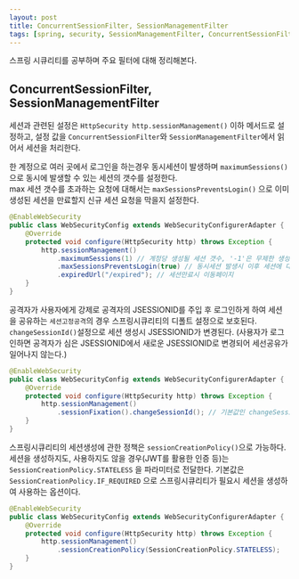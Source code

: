 ```yaml
---
layout: post
title: ConcurrentSessionFilter, SessionManagementFilter
tags: [spring, security, SessionManagementFilter, ConcurrentSessionFilter]
---
```


스프링 시큐리티를 공부하며 주요 필터에 대해 정리해본다.

## ConcurrentSessionFilter, SessionManagementFilter

세션과 관련된 설정은 `HttpSecurity http.sessionManagement()` 이하 메서드로 설정하고, 설정 값을 `ConcurrentSessionFilter`와 `SessionManagementFilter`에서 읽어서 세션을 처리한다.

한 계정으로 여러 곳에서 로그인을 하는경우 동시세션이 발생하며 `maximumSessions()` 으로 동시에 발생할 수 있는 세션의 갯수를 설정한다.  
max 세션 갯수를 초과하는 요청에 대해서는 `maxSessionsPreventsLogin()` 으로 이미 생성된 세션을 만료할지 신규 세션 요청을 막을지 설정한다.

```java
@EnableWebSecurity
public class WebSecurityConfig extends WebSecurityConfigurerAdapter {
    @Override
    protected void configure(HttpSecurity http) throws Exception {
        http.sessionManagement()
            .maximumSessions(1) // 계정당 생성될 세션 갯수, '-1'은 무제한 생성
            .maxSessionsPreventsLogin(true) // 동시세션 발생시 이후 세션에 대해 '이후 로그인'을 막을지 여부, false면 이전 사용자의 세션이 만료처리된다.
            .expiredUrl("/expired"); // 세션만료시 이동페이지
    }
}
```

공격자가 사용자에게 강제로 공격자의 JSESSIONID를 주입 후 로그인하게 하여 세션을 공유하는 `세션고정공격`의 경우 스프링시큐리티의 디폴트 설정으로 보호된다. `changeSessionId()`설정으로 세션 생성시 JSESSIONID가 변경된다. (사용자가 로그인하면 공격자가 심은 JSESSIONID에서 새로운 JSESSIONID로 변경되어 세선공유가 일어나지 않는다.)

```java
@EnableWebSecurity
public class WebSecurityConfig extends WebSecurityConfigurerAdapter {
    @Override
    protected void configure(HttpSecurity http) throws Exception {
        http.sessionManagement()
            .sessionFixation().changeSessionId(); // 기본값인 changeSessionId() 외에 none(), migrateSession(), newSession()이 있다.
    }
}
```

스프링시큐리티의 세션생성에 관한 정책은 `sessionCreationPolicy()`으로 가능하다. 세션을 생성하지도, 사용하지도 않을 경우(JWT를 활용한 인증 등)는 `SessionCreationPolicy.STATELESS` 을 파라미터로 전달한다. 기본값은 `SessionCreationPolicy.IF_REQUIRED` 으로 스프링시큐리티가 필요시 세션을 생성하여 사용하는 옵션이다.

```java
@EnableWebSecurity
public class WebSecurityConfig extends WebSecurityConfigurerAdapter {
    @Override
    protected void configure(HttpSecurity http) throws Exception {
        http.sessionManagement()
            .sessionCreationPolicy(SessionCreationPolicy.STATELESS);
	}
}
```